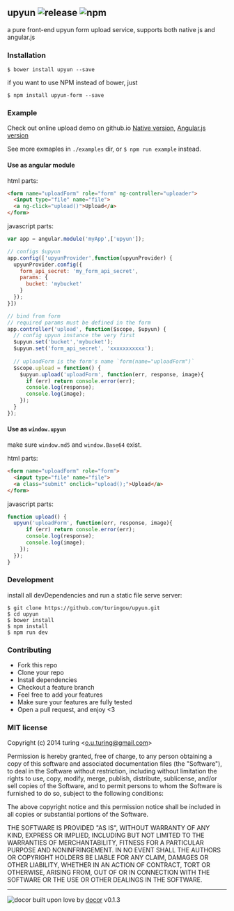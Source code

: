 ## upyun ![release](http://img.shields.io/github/release/turingou/upyun.svg?style=flat)&nbsp;![npm](http://img.shields.io/npm/v/upyun-form.svg?style=flat)

a pure front-end upyun form upload service, supports both native js and angular.js

### Installation
```
$ bower install upyun --save
```
if you want to use NPM instead of bower, just
```
$ npm install upyun-form --save
```

### Example

Check out online upload demo on github.io [Native version](http://turingou.github.io/upyun/), [Angular.js version](http://turingou.github.io/upyun/angular.html)

See more exmaples in `./examples` dir, or `$ npm run example` instead.

#### Use as angular module

html parts:
```html
<form name="uploadForm" role="form" ng-controller="uploader">
  <input type="file" name="file">
  <a ng-click="upload()">Upload</a>
</form>
```

javascript parts:
```javascript
var app = angular.module('myApp',['upyun']);

// configs $upyun
app.config(['upyunProvider',function(upyunProvider) {
  upyunProvider.config({
    form_api_secret: 'my_form_api_secret',
    params: {
      bucket: 'mybucket'
    }
  });
}])

// bind from form
// required params must be defined in the form
app.controller('upload', function($scope, $upyun) {
  // config upyun instance the very first
  $upyun.set('bucket','mybucket');
  $upyun.set('form_api_secret', 'xxxxxxxxxxx');
  
  // uploadForm is the form's name `form(name="uploadForm")`
  $scope.upload = function() {
    $upyun.upload('uploadForm', function(err, response, image){
      if (err) return console.error(err);
      console.log(response);
      console.log(image);
    });
  }
});
```

#### Use as `window.upyun`

make sure `window.md5` and `window.Base64` exist.

html parts:
```html
<form name="uploadForm" role="form">
  <input type="file" name="file">
  <a class="submit" onclick="upload();">Upload</a>
</form>
```
javascript parts:
```javascript
function upload() {
  upyun('uploadForm', function(err, response, image){
      if (err) return console.error(err);
      console.log(response);
      console.log(image);
    });
  });
}
```

### Development

install all devDependencies and run a static file serve server:
```
$ git clone https://github.com/turingou/upyun.git
$ cd upyun
$ bower install 
$ npm install
$ npm run dev
```

### Contributing
- Fork this repo
- Clone your repo
- Install dependencies
- Checkout a feature branch
- Feel free to add your features
- Make sure your features are fully tested
- Open a pull request, and enjoy <3

### MIT license
Copyright (c) 2014 turing &lt;o.u.turing@gmail.com&gt;

Permission is hereby granted, free of charge, to any person obtaining a copy
of this software and associated documentation files (the &quot;Software&quot;), to deal
in the Software without restriction, including without limitation the rights
to use, copy, modify, merge, publish, distribute, sublicense, and/or sell
copies of the Software, and to permit persons to whom the Software is
furnished to do so, subject to the following conditions:

The above copyright notice and this permission notice shall be included in
all copies or substantial portions of the Software.

THE SOFTWARE IS PROVIDED &quot;AS IS&quot;, WITHOUT WARRANTY OF ANY KIND, EXPRESS OR
IMPLIED, INCLUDING BUT NOT LIMITED TO THE WARRANTIES OF MERCHANTABILITY,
FITNESS FOR A PARTICULAR PURPOSE AND NONINFRINGEMENT. IN NO EVENT SHALL THE
AUTHORS OR COPYRIGHT HOLDERS BE LIABLE FOR ANY CLAIM, DAMAGES OR OTHER
LIABILITY, WHETHER IN AN ACTION OF CONTRACT, TORT OR OTHERWISE, ARISING FROM,
OUT OF OR IN CONNECTION WITH THE SOFTWARE OR THE USE OR OTHER DEALINGS IN
THE SOFTWARE.

---
![docor](https://cdn1.iconfinder.com/data/icons/windows8_icons_iconpharm/26/doctor.png)
built upon love by [docor](https://github.com/turingou/docor.git) v0.1.3